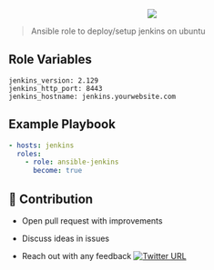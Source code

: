<p align="center"><img src="https://user-images.githubusercontent.com/4303310/42187056-ce468908-7e5f-11e8-8abb-022262fb82e6.png" /></p>

> Ansible role to deploy/setup jenkins on ubuntu 

## Role Variables

```yamlex
jenkins_version: 2.129
jenkins_http_port: 8443
jenkins_hostname: jenkins.yourwebsite.com
```

## Example Playbook

```yaml
- hosts: jenkins
  roles:
    - role: ansible-jenkins
      become: true
```
## 👬 Contribution
- Open pull request with improvements
- Discuss ideas in issues

- Reach out with any feedback [![Twitter URL](https://img.shields.io/twitter/url/https/twitter.com/anmol_nagpal.svg?style=social&label=Follow%20%40anmol_nagpal)](https://twitter.com/anmol_nagpal)
